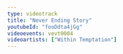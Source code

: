 ```yaml
---
type: videotrack
title: "Never Ending Story"
youtubeId: "fooDdta4jGg"
videoevents: vevt0004
videoartists: ["Within Temptation"]
---
```

